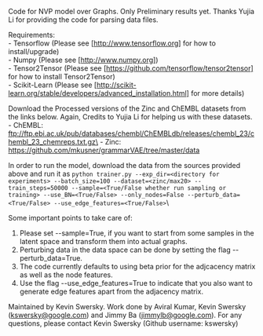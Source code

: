 Code for NVP model over Graphs. Only Preliminary results yet. Thanks Yujia Li for providing the code for parsing data files.

Requirements:\
	- Tensorflow (Please see [http://www.tensorflow.org] for how to install/upgrade)\
	- Numpy (Please see [http://www.numpy.org])\
	- Tensor2Tensor (Please see [https://github.com/tensorflow/tensor2tensor] for how to install Tensor2Tensor)\
	- Scikit-Learn (Please see [http://scikit-learn.org/stable/developers/advanced_installation.html] for more details)

Download the Processed versions of the Zinc and ChEMBL datasets from the links below. Again, Credits to Yujia Li for helping us with these datasets.\
	- ChEMBL: ftp://ftp.ebi.ac.uk/pub/databases/chembl/ChEMBLdb/releases/chembl_23/chembl_23_chemreps.txt.gz\
	- Zinc: https://github.com/mkusner/grammarVAE/tree/master/data

In order to run the model, download the data from the sources provided above and run it as
`python trainer.py --exp_dir=<directory for experiments> --batch_size=100 --dataset=<zinc/max20> --train_steps=50000 --sample=<True/False whether run sampling or training> --use_BN=<True/False> --only_nodes=False --perturb_data=<True/False> --use_edge_features=<True/False>`\

Some important points to take care of:
1. Please set --sample=True, if you want to start from some samples in the latent space and transform them into actual graphs.
2. Perturbing data in the data space can be done by setting the flag --perturb_data=True.
3. The code currently defaults to using beta prior for the adjcacency matrix as well as the node features.
4. Use the flag --use_edge_features=True to indicate that you also want to generate edge features apart from the adjacency matrix.

Maintained by Kevin Swersky. Work done by Aviral Kumar, Kevin Swersky (kswersky@google.com) and Jimmy Ba (jimmylb@google.com). For any questions, please contact Kevin Swersky (Github username: kswersky)
